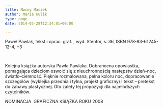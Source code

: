 ```yaml
---
title: Nocny Maciek
author: Maria Kulik
type: page
date: 2014-05-28T12:34:01+00:00

---
```

Paweł Pawlak, tekst i oprac. graf. , wyd. Stentor, s. 36, ISBN 978-83-61245-12-4, +3

&nbsp;

Kolejna książka autorska Pawła Pawlaka. Dobranocna opowiastka, pomagająca dzieciom oswoić się z nieuchronnością następstw dzień–noc, światło–ciemność. Pięknie rozmalowana, pełna koloru noc, dopracowanie szczegółów (wyklejka przednia i tylna, projekt graficzny) i tekst – pretekst do zabawy plastycznej. Oto zalety tej propozycji dla najmłodszych czytelników.

NOMINACJA  GRAFICZNA KSIĄŻKA ROKU 2008